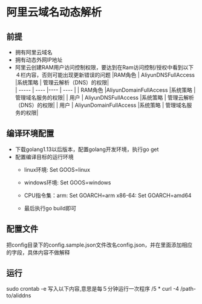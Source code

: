 # 阿里云域名动态解析

## 前提
- 拥有阿里云域名
- 拥有动态外网IP地址
- 阿里云创建RAM用户访问控制权限，要达到在Ram访问控制/授权中看到以下４栏内容，否则可能出现更新错误的问题
  |RAM角色 | AliyunDNSFullAccess  |系统策略 | 管理云解析（DNS）的权限|  
     | -----  | ---- |---- | ---- |
     | RAM角色  |AliyunDomainFullAccess  |系统策略  |管理域名服务的权限|
     | 用户  | AliyunDNSFullAccess  |系统策略 | 管理云解析（DNS）的权限|
     | 用户  |  AliyunDomainFullAccess  |系统策略 | 管理域名服务的权限|
## 编译环境配置
- 下载golang1.13以后版本，配置golang开发环境，执行go get
- 配置编译目标的运行环境
    - linux环境: Set GOOS=linux
    - windows环境: Set GOOS=windows
    - CPU指令集：arm: Set GOARCH=arm
                 x86-64: Set GOARCH=amd64

    - 最后执行go build即可
    
## 配置文件
把config目录下的config.sample.json文件改名config.json，并在里面添加相应的字段，具体内容不做解释

## 运行
sudo crontab -e 写入以下内容,意思是每５分钟运行一次程序
/5 * curl -4 /path-to/aliddns
